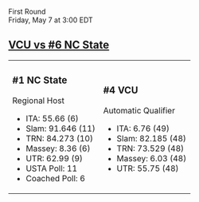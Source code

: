 First Round  
Friday, May 7 at 3:00 EDT
## [VCU vs #6 NC State](https://www.ncaa.com/game/5833670) 

<table><tr><td>  

### #1 NC State  

Regional Host  
- ITA: 55.66 (6)  
- Slam: 91.646 (11)  
- TRN: 84.273 (10)  
- Massey: 8.36 (6)  
- UTR: 62.99 (9)  
- USTA Poll: 11  
- Coached Poll: 6  

</td><td>  

### #4 VCU  

Automatic Qualifier  
- ITA: 6.76 (49)  
- Slam: 82.185 (48)  
- TRN: 73.529 (48)  
- Massey: 6.03 (48)  
- UTR: 55.75 (48)  

</td></tr></table>  